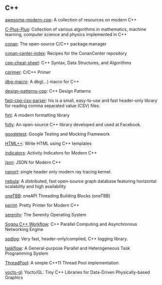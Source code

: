 ## C++
[awesome-modern-cpp](https://github.com/rigtorp/awesome-modern-cpp): A collection of resources on modern C++

[C-Plus-Plus](https://github.com/TheAlgorithms/C-Plus-Plus): Collection of various algorithms in mathematics, machine learning, computer science and physics implemented in C++

[conan](https://github.com/conan-io/conan): The open-source C/C++ package manager

[conan-center-index](https://github.com/conan-io/conan-center-index): Recipes for the ConanCenter repository

[cpp-cheat-sheet](https://github.com/gibsjose/cpp-cheat-sheet): C++ Syntax, Data Structures, and Algorithms

[cprimer](https://github.com/andycai/cprimer): C/C++ Primer

[dbg-macro](https://github.com/sharkdp/dbg-macro): A dbg(…) macro for C++

[design-patterns-cpp](https://github.com/JakubVojvoda/design-patterns-cpp): C++ Design Patterns

[fast-cpp-csv-parser](https://github.com/ben-strasser/fast-cpp-csv-parser): his is a small, easy-to-use and fast header-only library for reading comma separated value (CSV) files.

[fmt](https://github.com/fmtlib/fmt): A modern formatting library

[folly](https://github.com/facebook/folly): An open-source C++ library developed and used at Facebook.

[googletest](https://github.com/google/googletest): Google Testing and Mocking Framework

[HTML++](https://github.com/csb6/html-plus-plus): Write HTML using C++ templates

[indicators](https://github.com/p-ranav/indicators): Activity Indicators for Modern C++

[json](https://github.com/nlohmann/json): JSON for Modern C++

[nanort](https://github.com/lighttransport/nanort): single header only modern ray tracing kernel.

[nebula](https://github.com/vesoft-inc/nebula): A distributed, fast open-source graph database featuring horizontal scalability and high availability

[oneTBB](https://github.com/oneapi-src/oneTBB): oneAPI Threading Building Blocks (oneTBB)

[pprint](https://github.com/p-ranav/pprint): Pretty Printer for Modern C++

[serenity](https://github.com/SerenityOS/serenity): The Serenity Operating System

[Sogou C++ Workflow](https://github.com/sogou/workflow): C++ Parallel Computing and Asynchronous Networking Engine

[spdlog](https://github.com/gabime/spdlog): Very fast, header-only/compiled, C++ logging library.

[taskflow](https://github.com/taskflow/taskflow): A General-purpose Parallel and Heterogeneous Task Programming System

[ThreadPool](https://github.com/progschj/ThreadPool): A simple C++11 Thread Pool implementation

[yocto-gl](https://github.com/xelatihy/yocto-gl): Yocto/GL: Tiny C++ Libraries for Data-Driven Physically-based Graphics
